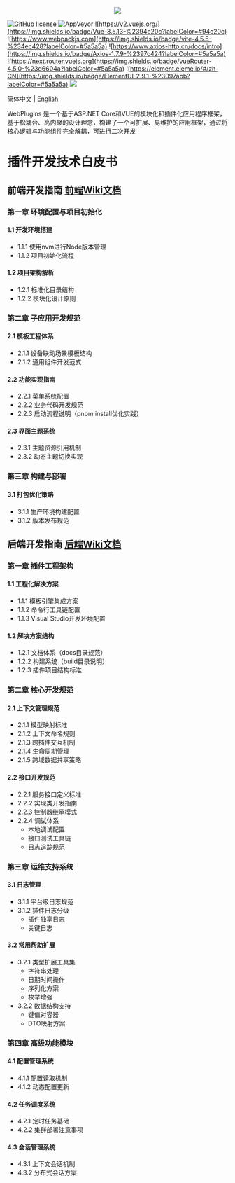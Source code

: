 <p align="center" dir="auto">
  <a href="https://opensource.ganweicloud.com" rel="nofollow">
    <img style="max-width:100%;" src="https://github.com/ganweisoft/WebPlugins/blob/main/src/logo.jpg">
  </a>
</p>

[![GitHub license](https://camo.githubusercontent.com/5eaf3ed8a7e8ccb15c21d967b8635ac79e8b1865da3a5ccf78d2572a3e10738a/68747470733a2f2f696d672e736869656c64732e696f2f6769746875622f6c6963656e73652f646f746e65742f6173706e6574636f72653f636f6c6f723d253233306230267374796c653d666c61742d737175617265)](https://github.com/ganweisoft/IoTCenterWebAPi/blob/main/LICENSE) ![AppVeyor](https://ci.appveyor.com/api/projects/status/v8gfh6pe2u2laqoa?svg=true) ![https://v2.vuejs.org/](https://img.shields.io/badge/Vue-3.5.13-%2394c20c?labelColor=#94c20c) ![https://www.webpackjs.com](https://img.shields.io/badge/vite-4.5.5-%234ec428?labelColor=#5a5a5a) ![https://www.axios-http.cn/docs/intro](https://img.shields.io/badge/Axios-1.7.9-%2397c424?labelColor=#5a5a5a) ![https://next.router.vuejs.org](https://img.shields.io/badge/vueRouter-4.5.0-%23d6604a?labelColor=#5a5a5a) ![https://element.eleme.io/#/zh-CN](https://img.shields.io/badge/ElementUI-2.9.1-%23097abb?labelColor=#5a5a5a) ![](https://img.shields.io/badge/join-discord-infomational)

简体中文 | [English](README.md)

WebPlugins 是一个基于ASP.NET Core和VUE的模块化和插件化应用程序框架，基于松耦合、高内聚的设计理念，构建了一个可扩展、易维护的应用框架，通过将核心逻辑与功能组件完全解耦，可进行二次开发

# 插件开发技术白皮书

## 前端开发指南 [前端Wiki文档](https://github.com/ganweisoft/WebPlugins/wiki/front%E2%80%90end.README.zh%E2%80%90cn)

### 第一章 环境配置与项目初始化
#### 1.1 开发环境搭建
- 1.1.1 使用nvm进行Node版本管理
- 1.1.2 项目初始化流程

#### 1.2 项目架构解析
- 1.2.1 标准化目录结构
- 1.2.2 模块化设计原则

### 第二章 子应用开发规范
#### 2.1 模板工程体系
- 2.1.1 设备联动场景模板结构
- 2.1.2 通用组件开发范式

#### 2.2 功能实现指南
- 2.2.1 菜单系统配置
- 2.2.2 业务代码开发规范
- 2.2.3 启动流程说明（pnpm install优化实践）

#### 2.3 界面主题系统
- 2.3.1 主题资源引用机制
- 2.3.2 动态主题切换实现

### 第三章 构建与部署
#### 3.1 打包优化策略
- 3.1.1 生产环境构建配置
- 3.1.2 版本发布规范

## 后端开发指南 [后端Wiki文档](https://github.com/ganweisoft/WebPlugins/wiki/back%E2%80%90end.README.zh%E2%80%90cn)

### 第一章 插件工程架构
#### 1.1 工程化解决方案
- 1.1.1 模板引擎集成方案
- 1.1.2 命令行工具链配置
- 1.1.3 Visual Studio开发环境配置

#### 1.2 解决方案结构
- 1.2.1 文档体系（docs目录规范）
- 1.2.2 构建系统（build目录说明）
- 1.2.3 插件项目结构标准

### 第二章 核心开发规范
#### 2.1 上下文管理规范
- 2.1.1 模型映射标准
- 2.1.2 上下文命名规则
- 2.1.3 跨插件交互机制
- 2.1.4 生命周期管理
- 2.1.5 跨域数据共享策略

#### 2.2 接口开发规范
- 2.2.1 服务接口定义标准
- 2.2.2 实现类开发指南
- 2.2.3 控制器继承模式
- 2.2.4 调试体系
  - 本地调试配置
  - 接口测试工具链
  - 日志追踪规范

### 第三章 运维支持系统
#### 3.1 日志管理
- 3.1.1 平台级日志规范
- 3.1.2 插件日志分级
  - 插件独享日志
  - 关键日志

#### 3.2 常用帮助扩展
- 3.2.1 类型扩展工具集
  - 字符串处理
  - 日期时间操作
  - 序列化方案
  - 枚举增强
- 3.2.2 数据结构支持
  - 键值对容器
  - DTO映射方案

### 第四章 高级功能模块
#### 4.1 配置管理系统
- 4.1.1 配置读取机制
- 4.1.2 动态配置更新

#### 4.2 任务调度系统
- 4.2.1 定时任务基础
- 4.2.2 集群部署注意事项

#### 4.3 会话管理系统
- 4.3.1 上下文会话机制
- 4.3.2 分布式会话方案
